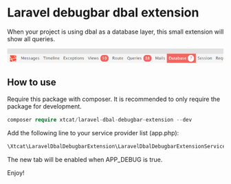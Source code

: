 # Laravel debugbar dbal extension

When your project is using dbal as a database layer, this small extension will show all queries.

![alt text](https://raw.githubusercontent.com/xtcat/laravel-dbal-debugbar-extension/master/docs/preview.png)

## How to use
Require this package with composer. It is recommended to only require the package for development.

```php
composer require xtcat/laravel-dbal-debugbar-extension --dev
```

Add the following line to your service provider list (app.php): 

```php
\Xtcat\LaravelDbalDebugbarExtension\LaravelDbalDebugbarExtensionServiceProvider::class
```

The new tab will be enabled when APP_DEBUG is true.

Enjoy!
